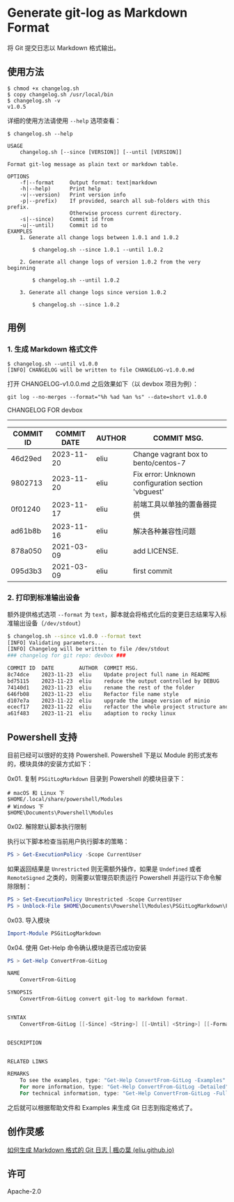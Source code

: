 # Generate git-log as Markdown Format
将 Git 提交日志以 Markdown 格式输出。

## 使用方法

```shell
$ chmod +x changelog.sh
$ copy changelog.sh /usr/local/bin
$ changelog.sh -v
v1.0.5
```

详细的使用方法请使用 `--help` 选项查看：

```shell
$ changelog.sh --help

USAGE
    changelog.sh [--since [VERSION]] [--until [VERSION]]

Format git-log message as plain text or markdown table.

OPTIONS
    -f|--format     Output format: text|markdown
    -h|--help)      Print help
    -v|--version)   Print version info
    -p|--prefix)    If provided, search all sub-folders with this prefix.
                    Otherwise process current directory.
    -s|--since)     Commit id from
    -u|--until)     Commit id to
EXAMPLES
    1. Generate all change logs between 1.0.1 and 1.0.2

        $ changelog.sh --since 1.0.1 --until 1.0.2

    2. Generate all change logs of version 1.0.2 from the very beginning

        $ changelog.sh --until 1.0.2

    3. Generate all change logs since version 1.0.2

        $ changelog.sh --since 1.0.2

```

## 用例

### 1. 生成 Markdown 格式文件

```shell
$ changelog.sh --until v1.0.0
[INFO] CHANGELOG will be written to file CHANGELOG-v1.0.0.md
```

打开 CHANGELOG-v1.0.0.md 之后效果如下（以 devbox 项目为例）：

`git log --no-merges --format="%h %ad %an %s" --date=short v1.0.0`

CHANGELOG FOR devbox

-----------------------

| COMMIT ID | COMMIT DATE | AUTHOR | COMMIT MSG.                                        |
| --------- | ----------- | ------ | -------------------------------------------------- |
| 46d29ed   | 2023-11-20  | eliu   | Change vagrant box to bento/centos-7               |
| 9802713   | 2023-11-20  | eliu   | Fix error: Unknown configuration section 'vbguest' |
| 0f01240   | 2023-11-17  | eliu   | 前端工具以单独的置备器提供                         |
| ad61b8b   | 2023-11-16  | eliu   | 解决各种兼容性问题                                 |
| 878a050   | 2021-03-09  | eliu   | add LICENSE.                                       |
| 095d3b3   | 2021-03-09  | eliu   | first commit                                       |

### 2. 打印到标准输出设备

额外提供格式选项  `--format` 为 `text`，脚本就会将格式化后的变更日志结果写入标准输出设备（`/dev/stdout`）

```bash
$ changelog.sh --since v1.0.0 --format text
[INFO] Validating parameters...
[INFO] Changelog will be written to file /dev/stdout
### changelog for git repo: devbox ###

COMMIT ID  DATE        AUTHOR  COMMIT MSG.
8c74dce    2023-11-23  eliu    Update project full name in README
bd75115    2023-11-23  eliu    reduce the output controlled by DEBUG
74140d1    2023-11-23  eliu    rename the rest of the folder
646fb08    2023-11-23  eliu    Refactor file name style
d107e7a    2023-11-22  eliu    upgrade the image version of minio
ececf17    2023-11-22  eliu    refactor the whole project structure and other optimizations
a61f483    2023-11-21  eliu    adaption to rocky linux
```

## Powershell 支持

目前已经可以很好的支持 Powershell. Powershell 下是以 Module 的形式发布的，模块具体的安装方式如下：

0x01. 复制 `PSGitLogMarkdown` 目录到 Powershell 的模块目录下：

```shell
# macOS 和 Linux 下
$HOME/.local/share/powershell/Modules
# Windows 下
$HOME\Documents\Powershell\Modules
```

0x02. 解除默认脚本执行限制

执行以下脚本检查当前用户执行脚本的策略：

```powershell
PS > Get-ExecutionPolicy -Scope CurrentUser
```

如果返回结果是 `Unrestricted` 则无需额外操作，如果是 `Undefined` 或者 `RemoteSigned` 之类的，则需要以管理员职责运行 Powershell 并运行以下命令解除限制：

```powershell
PS > Set-ExecutionPolicy Unrestricted -Scope CurrentUser
PS > Unblock-File $HOME\Documents\Powershell\Modules\PSGitLogMarkdown\PSModule.psm1
```

0x03. 导入模块

```powershell
Import-Module PSGitLogMarkdown
```

0x04. 使用 Get-Help 命令确认模块是否已成功安装

```powershell
PS > Get-Help ConvertFrom-GitLog

NAME
    ConvertFrom-GitLog

SYNOPSIS
    ConvertFrom-GitLog convert git-log to markdown format.


SYNTAX
    ConvertFrom-GitLog [[-Since] <String>] [[-Until] <String>] [[-Format] <Object>] [<CommonParameters>]


DESCRIPTION


RELATED LINKS

REMARKS
    To see the examples, type: "Get-Help ConvertFrom-GitLog -Examples"
    For more information, type: "Get-Help ConvertFrom-GitLog -Detailed"
    For technical information, type: "Get-Help ConvertFrom-GitLog -Full"

```

之后就可以根据帮助文件和 Examples 来生成 Git 日志到指定格式了。

## 创作灵感

[如何生成 Markdown 格式的 Git 日志 | 楓の葉 (eliu.github.io)](https://eliu.github.io/2020/12/30/git-log-to-markdown/)

## 许可

Apache-2.0
